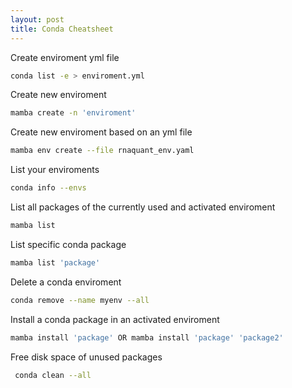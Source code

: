 ```yaml
---
layout: post
title: Conda Cheatsheet
---
```


Create enviroment yml file
```bash
conda list -e > enviroment.yml
```

Create new enviroment
```bash
mamba create -n 'enviroment'
```

Create new enviroment based on an yml file
```bash
mamba env create --file rnaquant_env.yaml
```

List your enviroments
```bash
conda info --envs
```

List all packages of the currently used and activated enviroment
```bash
mamba list
```

List specific conda package
```bash
mamba list 'package'
```

Delete a conda enviroment
```bash
conda remove --name myenv --all 
```

Install a conda package in an activated enviroment
```bash
mamba install 'package' OR mamba install 'package' 'package2'
```

Free disk space of unused packages
```bash
 conda clean --all
 ```